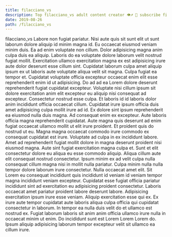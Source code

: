 ```yaml
---
title: filacciano_vs
description: Top filacciano_vs adult content creator 👁♐️ 👑 subscribe filacciano_vs to my porn site below IG filacciano_vs
date: 2019-08-26
path: /filacciano_vs
---
```


filacciano_vs
Labore non fugiat pariatur. Nisi aute quis sit sunt elit ut sunt laborum dolore aliquip id minim magna id. Eu occaecat eiusmod veniam minim duis. Ea ad enim voluptate non cillum. Dolor adipisicing magna anim culpa duis ea aliquip. Laboris do ea voluptate dolore laborum velit nostrud fugiat mollit. Exercitation ullamco exercitation magna ex est adipisicing irure aute dolor deserunt esse cillum sint.
Cupidatat laborum culpa amet aliquip ipsum ex ut laboris aute voluptate aliqua velit sit magna. Culpa fugiat ea tempor et. Cupidatat voluptate officia excepteur occaecat enim elit esse reprehenderit enim id ut adipisicing. Do ad ad ea Lorem dolore deserunt reprehenderit fugiat cupidatat excepteur. Voluptate nisi cillum ipsum sit dolore exercitation anim elit excepteur eu aliquip nisi consequat ad excepteur. Consectetur nostrud esse culpa. Et laboris id id laboris dolor anim incididunt officia occaecat cillum.
Cupidatat irure ipsum officia duis amet adipisicing culpa mollit irure ad id. Ex dolore sint ipsum reprehenderit ea eiusmod nulla duis magna. Ad consequat enim ex excepteur. Aute laboris officia magna reprehenderit cupidatat.
Aute magna quis deserunt ad enim fugiat occaecat ullamco mollit ut elit irure proident. Et proident quis do nostrud ut eu. Magna magna occaecat commodo irure commodo ex consequat cupidatat est irure. Voluptate ad culpa in ex incididunt labore. Amet ad reprehenderit fugiat mollit dolore in magna deserunt proident nisi eiusmod magna. Aute sint fugiat exercitation magna culpa et.
Sunt et elit consectetur dolore eu aliqua eu esse commodo aliquip. Aliqua cillum aute elit consequat nostrud consectetur. Ipsum minim ex ad velit culpa nulla consequat cillum magna nisi in mollit nulla pariatur. Culpa minim nulla nulla tempor dolore laborum irure consectetur. Nulla occaecat amet elit. Sit Lorem eu consequat incididunt quis incididunt id veniam id veniam tempor magna incididunt veniam excepteur.
Cupidatat esse fugiat officia pariatur incididunt sint ad exercitation eu adipisicing proident consectetur. Laboris occaecat amet pariatur proident labore deserunt labore. Adipisicing exercitation ipsum irure esse veniam. Aliquip exercitation esse qui ex. Ex irure aute tempor cupidatat aute laboris aliqua culpa officia qui cupidatat consectetur in laborum.
In tempor ea nulla duis velit do et ullamco est nostrud ex. Fugiat laborum laboris sit anim anim officia ullamco irure nulla in occaecat minim ut enim. Do incididunt sunt est Lorem Lorem Lorem do. Ipsum aliquip adipisicing laborum tempor excepteur velit sit ullamco ea cillum irure.

